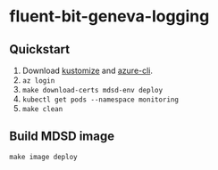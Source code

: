 # fluent-bit-geneva-logging

## Quickstart

1. Download [kustomize](https://github.com/kubernetes-sigs/kustomize) and [azure-cli](https://docs.microsoft.com/en-us/cli/azure/?view=azure-cli-latest).
2. `az login`
3. `make download-certs mdsd-env deploy`
4. `kubectl get pods --namespace monitoring`
5. `make clean`

## Build MDSD image

`make image deploy`
